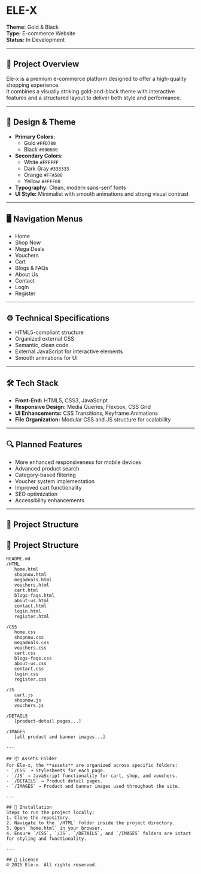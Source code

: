 # ELE-X
 
**Theme:** Gold & Black  
**Type:** E-commerce Website  
**Status:** In Development

---

## 📌 Project Overview
Ele-x is a premium e-commerce platform designed to offer a high-quality shopping experience.  
It combines a visually striking gold-and-black theme with interactive features and a structured layout to deliver both style and performance.

---

## 🎨 Design & Theme
- **Primary Colors:**
  - Gold `#FFD700`
  - Black `#000000`
- **Secondary Colors:**
  - White `#FFFFFF`
  - Dark Gray `#333333`
  - Orange `#FFA500`
  - Yellow `#FFFF00`
- **Typography:** Clean, modern sans-serif fonts
- **UI Style:** Minimalist with smooth animations and strong visual contrast

---

## 🖥️ Navigation Menus
- Home  
- Shop Now  
- Mega Deals  
- Vouchers  
- Cart  
- Blogs & FAQs  
- About Us  
- Contact  
- Login  
- Register  

---

## ⚙️ Technical Specifications 
- HTML5-compliant structure  
- Organized external CSS  
- Semantic, clean code  
- External JavaScript for interactive elements  
- Smooth animations for UI

---

## 🛠 Tech Stack
- **Front-End:** HTML5, CSS3, JavaScript  
- **Responsive Design:** Media Queries, Flexbox, CSS Grid  
- **UI Enhancements:** CSS Transitions, Keyframe Animations  
- **File Organization:** Modular CSS and JS structure for scalability

---

## 🔍 Planned Features
- More enhanced responsiveness for mobile devices  
- Advanced product search  
- Category-based filtering  
- Voucher system implementation  
- Improved cart functionality  
- SEO optimization  
- Accessibility enhancements

---

## 📂 Project Structure
## 📂 Project Structure
```plaintext
README.md
/HTML
   home.html
   shopnow.html
   megadeals.html
   vouchers.html
   cart.html
   blogs-faqs.html
   about-us.html
   contact.html
   login.html
   register.html

/CSS
   home.css
   shopnow.css
   megadeals.css
   vouchers.css
   cart.css
   blogs-faqs.css
   about-us.css
   contact.css
   login.css
   register.css

/JS
   cart.js
   shopnow.js
   vouchers.js

/DETAILS
   [product-detail pages...]

/IMAGES
   [all product and banner images...]

---

## 📦 Assets Folder
For Ele-x, the **assets** are organized across specific folders:  
- `/CSS` → Stylesheets for each page.  
- `/JS` → JavaScript functionality for cart, shop, and vouchers.  
- `/DETAILS` → Product detail pages.  
- `/IMAGES` → Product and banner images used throughout the site.

---

## 🚀 Installation
Steps to run the project locally:  
1. Clone the repository.  
2. Navigate to the `/HTML` folder inside the project directory.  
3. Open `home.html` in your browser.  
4. Ensure `/CSS`, `/JS`, `/DETAILS`, and `/IMAGES` folders are intact for styling and functionality.

---

## 📜 License
© 2025 Ele-x. All rights reserved.
